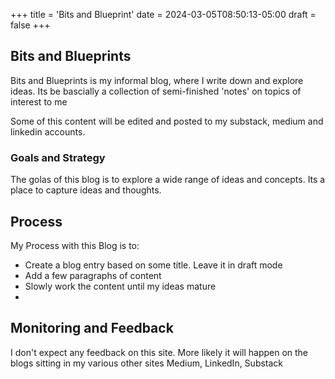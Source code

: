 +++
title = 'Bits and Blueprint'
date = 2024-03-05T08:50:13-05:00
draft = false
+++

## Bits and Blueprints

Bits and Blueprints is my informal blog, where I write down and explore ideas.
Its be bascially a collection of semi-finished 'notes' on topics of interest to me

Some of this content will be edited and posted to my substack, medium and linkedin accounts.

### Goals and Strategy

The golas of this blog is to explore a wide range of ideas and concepts. Its a place to capture ideas and thoughts.

## Process

My Process with this Blog is to:

- Create a blog entry based on some title. Leave it in draft mode
- Add a few paragraphs of content
- Slowly work the content until my ideas mature
-

## Monitoring and Feedback

I don't expect any feedback on this site. More likely it will happen on the blogs sitting in my various other sites Medium, LinkedIn, Substack
